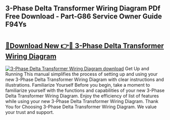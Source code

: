 ## 3-Phase Delta Transformer Wiring Diagram PDf Free Download - Part-G86 Service Owner Guide F94Ys

# <h2><a href="http://dfsy28.blite.top/?on=3-Phase+Delta+Transformer+Wiring+Diagram">🔗Download New 👉🔴 3-Phase Delta Transformer Wiring Diagram</a></h2>

[![3-Phase Delta Transformer Wiring Diagram download](https://i.imgur.com/lujVjoI.png)](http://dfsy28.blite.top/?on=3-Phase+Delta+Transformer+Wiring+Diagram)
Get Up and Running This manual simplifies the process of setting up and using your new 3-Phase Delta Transformer Wiring Diagram with clear instructions and illustrations. Familiarize Yourself Before you begin, take a moment to familiarize yourself with the functions and capabilities of your new 3-Phase Delta Transformer Wiring Diagram. Enjoy the efficiency of list of features while using your new 3-Phase Delta Transformer Wiring Diagram. Thank You for Choosing 3-Phase Delta Transformer Wiring Diagram. We value your trust and support.
